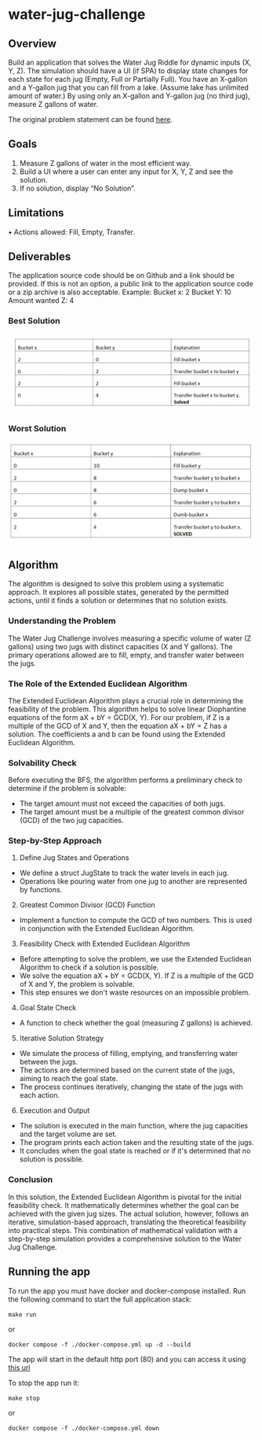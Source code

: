 # water-jug-challenge

## Overview 
Build an application that solves the Water Jug Riddle for dynamic inputs (X, Y, Z). The simulation should have a UI (if SPA) to display state changes for each state for each jug (Empty, Full or Partially Full). You have an X-gallon and a Y-gallon jug that you can fill from a lake. (Assume lake has unlimited amount of water.) By using only an X-gallon and Y-gallon jug (no third jug), measure Z gallons of water.

The original problem statement can be found [here](./docs/original_problem_statement.pdf).

## Goals
1. Measure Z gallons of water in the most efficient way.
2. Build a UI where a user can enter any input for X, Y, Z and see the solution.
3. If no solution, display “No Solution”.

## Limitations
• Actions allowed: Fill, Empty, Transfer.
## Deliverables
The application source code should be on Github and a link should be provided. If this is not an option, a public link to the application source code or a zip archive is also acceptable.
Example:
Bucket x: 2
Bucket Y: 10
Amount wanted Z: 4

### Best Solution
![Best Solution](./docs/best_solution.png)
### Worst Solution
![Worst Solution](./docs/worst_solution.png)

## Algorithm
The algorithm is designed to solve this problem using a systematic approach. It explores all possible states, generated by the permitted actions, until it finds a solution or determines that no solution exists.

### Understanding the Problem
The Water Jug Challenge involves measuring a specific volume of water (Z gallons) using two jugs with distinct capacities (X and Y gallons). The primary operations allowed are to fill, empty, and transfer water between the jugs.

### The Role of the Extended Euclidean Algorithm
The Extended Euclidean Algorithm plays a crucial role in determining the feasibility of the problem. This algorithm helps to solve linear Diophantine equations of the form aX + bY = GCD(X, Y). For our problem, if Z is a multiple of the GCD of X and Y, then the equation aX + bY = Z has a solution. The coefficients a and b can be found using the Extended Euclidean Algorithm.

### Solvability Check
Before executing the BFS, the algorithm performs a preliminary check to determine if the problem is solvable:
* The target amount must not exceed the capacities of both jugs.
* The target amount must be a multiple of the greatest common divisor (GCD) of the two jug capacities.

### Step-by-Step Approach
1. Define Jug States and Operations
* We define a struct JugState to track the water levels in each jug.
* Operations like pouring water from one jug to another are represented by functions.
2. Greatest Common Divisor (GCD) Function
* Implement a function to compute the GCD of two numbers. This is used in conjunction with the Extended Euclidean Algorithm.
3. Feasibility Check with Extended Euclidean Algorithm
* Before attempting to solve the problem, we use the Extended Euclidean Algorithm to check if a solution is possible.
* We solve the equation aX + bY = GCD(X, Y). If Z is a multiple of the GCD of X and Y, the problem is solvable.
* This step ensures we don't waste resources on an impossible problem.
4. Goal State Check
* A function to check whether the goal (measuring Z gallons) is achieved.
5. Iterative Solution Strategy
* We simulate the process of filling, emptying, and transferring water between the jugs.
* The actions are determined based on the current state of the jugs, aiming to reach the goal state.
* The process continues iteratively, changing the state of the jugs with each action.
6. Execution and Output
* The solution is executed in the main function, where the jug capacities and the target volume are set.
* The program prints each action taken and the resulting state of the jugs.
* It concludes when the goal state is reached or if it's determined that no solution is possible.

### Conclusion
In this solution, the Extended Euclidean Algorithm is pivotal for the initial feasibility check. It mathematically determines whether the goal can be achieved with the given jug sizes. The actual solution, however, follows an iterative, simulation-based approach, translating the theoretical feasibility into practical steps. This combination of mathematical validation with a step-by-step simulation provides a comprehensive solution to the Water Jug Challenge.


## Running the app
To run the app you must have docker and docker-compose installed. Run the following command to start the full application stack:

```console 
make run
```
or

```console 
docker compose -f ./docker-compose.yml up -d --build
```

The app will start in the default http port (80) and you can access it using [this url](http://localhost:8080)

To stop the app run it:

```console 
make stop
```
or

```console 
docker compose -f ./docker-compose.yml down
```